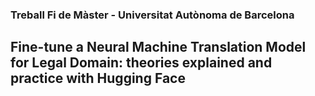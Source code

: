 ### Treball Fi de Màster - Universitat Autònoma de Barcelona
## Fine-tune a Neural Machine Translation Model for Legal Domain: theories explained and practice with Hugging Face

